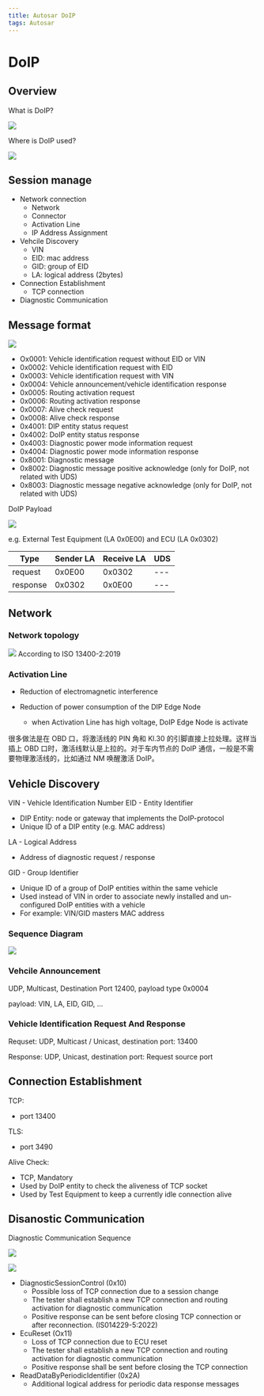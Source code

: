 ```yaml
---
title: Autosar DoIP
tags: Autosar
---
```


# DoIP

## Overview

What is DoIP?

![](images/DoIP-overview.png)

Where is DoIP used?

![](images/DoIP-usecase.png)

## Session manage

- Network connection
  - Network
  - Connector
  - Activation Line
  - IP Address Assignment
- Vehcile Discovery
  - VIN
  - EID: mac address
  - GID: group of EID
  - LA: logical address (2bytes)
- Connection Establishment
  - TCP connection
- Diagnostic Communication

## Message format

![](images/DoIP-message2.png)

- Ox0001: Vehicle identification request without EID or VIN
- 0x0002: Vehicle identification request with EID
- 0x0003: Vehicle identification request with VIN
- 0x0004: Vehicle announcement/vehicle identification response
- 0x0005: Routing activation request
- 0x0006: Routing activation response
- 0x0007: Alive check request
- 0x0008: Alive check response
- 0x4001: DIP entity status request
- 0x4002: DoIP entity status response
- 0x4003: Diagnostic power mode information request
- 0x4004: Diagnostic power mode information response
- 0x8001: Diagnostic message
- 0x8002: Diagnostic message positive acknowledge (only for DoIP, not related with UDS)
- 0x8003: Diagnostic message negative acknowledge (only for DoIP, not related with UDS)

DoIP Payload

![](images/DoIP-message.png)

e.g. External Test Equipment (LA 0x0E00) and ECU (LA 0x0302)

| Type     | Sender LA | Receive LA | UDS |
| -------- | --------- | ---------- | --- |
| request  | 0x0E00    | 0x0302     | --- |
| response | 0x0302    | 0x0E00     | --- |

## Network

### Network topology

![](images/DoIP-network.png)
According to ISO 13400-2:2019

### Activation Line

- Reduction of electromagnetic interference
- Reduction of power consumption of the DIP Edge Node

  - when Activation Line has high voltage, DoIP Edge Node is activate

很多做法是在 OBD 口，将激活线的 PIN 角和 Kl.30 的引脚直接上拉处理。这样当插上 OBD 口时，激活线默认是上拉的。对于车内节点的 DoIP 通信，一般是不需要物理激活线的，比如通过 NM 唤醒激活 DoIP。

## Vehicle Discovery

VIN - Vehicle Identification Number
EID - Entity Identifier

- DIP Entity: node or gateway that implements the DoIP-protocol
- Unique ID of a DIP entity (e.g. MAC address)

LA - Logical Address

- Address of diagnostic request / response

GID - Group Identifier

- Unique ID of a group of DoIP entities within the same vehicle
- Used instead of VIN in order to associate newly installed and un-configured DoIP entities with a vehicle
- For example: VIN/GID masters MAC address

### Sequence Diagram

![](images/DoIP-discovery.png)

### Vehcile Announcement

UDP, Multicast, Destination Port 12400, payload type 0x0004

payload: VIN, LA, EID, GID, ...

### Vehicle Identification Request And Response

Requset:
UDP, Multicast / Unicast, destination port: 13400

Response:
UDP, Unicast, destination port: Request source port

## Connection Establishment

TCP:

- port 13400

TLS:

- port 3490

Alive Check:

- TCP, Mandatory
- Used by DoIP entity to check the aliveness of TCP socket
- Used by Test Equipment to keep a currently idle connection alive

## Disanostic Communication

Diagnostic Communication Sequence

![](images/DoIP-dia-sequence.png)

![](images/DoIP-dia-sequence2.png)

- DiagnosticSessionControl (0x10)
  - Possible loss of TCP connection due to a session change
  - The tester shall establish a new TCP connection and routing activation for diagnostic communication
  - Positive response can be sent before closing TCP connection or after reconnection. (IS014229-5:2022)
- EcuReset (Ox11)
  - Loss of TCP connection due to ECU reset
  - The tester shall establish a new TCP connection and routing activation for diagnostic communication
  - Positive response shall be sent before closing the TCP connection
- ReadDataByPeriodicIdentifier (0x2A)
  - Additional logical address for periodic data response messages
